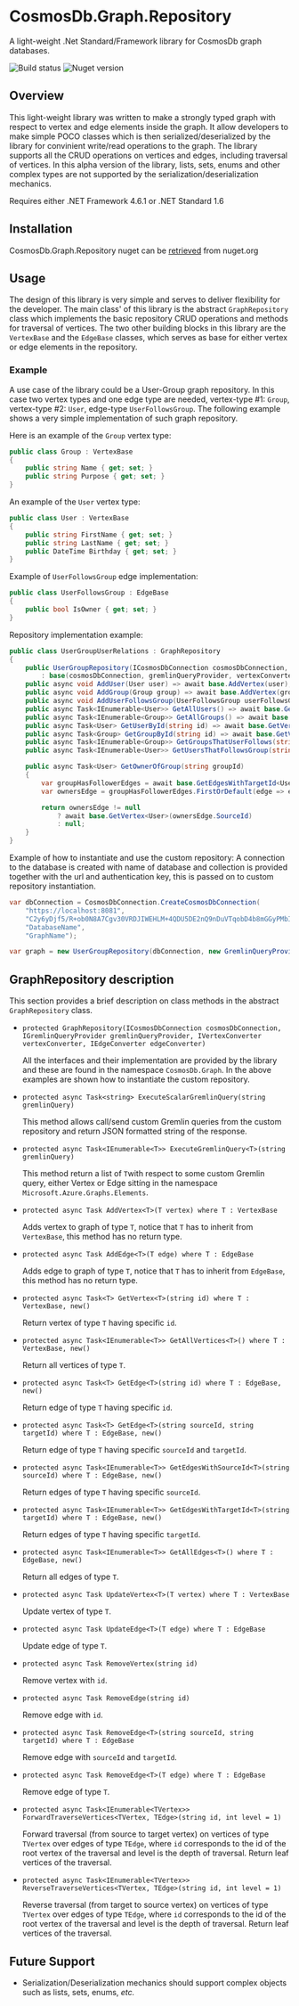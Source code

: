# CosmosDb.Graph.Repository
A light-weight .Net Standard/Framework library for CosmosDb graph databases.

![Build status](https://quizzarex.visualstudio.com/_apis/public/build/definitions/dd53a0f6-afa4-4279-b051-b592aef8424d/1/badge "Build Status")
![Nuget version](https://img.shields.io/nuget/v/CosmosDb.Graph.Repository.svg "Nuget Version")

## Overview
This light-weight library was written to make a strongly typed graph with respect to vertex and edge elements inside the graph. It allow developers to make simple POCO classes which is then serialized/deserialized by the library for convinient write/read operations to the graph. The library supports all the CRUD operations on vertices and edges, including traversal of vertices. In this alpha version of the library, lists, sets, enums and other complex types are not supported by the serialization/deserialization mechanics.

Requires either .NET Framework 4.6.1 or .NET Standard 1.6

## Installation
CosmosDb.Graph.Repository nuget can be [retrieved](https://www.nuget.org/packages/CosmosDb.Graph.Repository/1.0.0-alpha "Get CosmosDb.Graph.Repository @ nuget.org") from nuget.org

## Usage
The design of this library is very simple and serves to deliver flexibility for the developer. The main class' of this library is the abstract `GraphRepository` class which implements the basic repository CRUD operations and methods for traversal of vertices. The two other building blocks in this library are the `VertexBase` and the `EdgeBase` classes, which serves as base for either vertex or edge elements in the repository.

### Example
A use case of the library could be a User-Group graph repository. In this case two vertex types and one edge type are needed, vertex-type #1: `Group`, vertex-type #2: `User`, edge-type `UserFollowsGroup`. The following example shows a very simple implementation of such graph repository.

Here is an example of the `Group` vertex type:
```csharp
public class Group : VertexBase
{
    public string Name { get; set; }
    public string Purpose { get; set; }
}
```

An example of the `User` vertex type:
```csharp
public class User : VertexBase
{
    public string FirstName { get; set; }
    public string LastName { get; set; }
    public DateTime Birthday { get; set; }
}
```

Example of `UserFollowsGroup` edge implementation:
```csharp
public class UserFollowsGroup : EdgeBase
{
    public bool IsOwner { get; set; }
}
```

Repository implementation example:
```csharp
public class UserGroupUserRelations : GraphRepository
{
    public UserGroupRepository(ICosmosDbConnection cosmosDbConnection, IGremlinQueryProvider gremlinQueryProvider, IVertexConverter vertexConverter, IEdgeConverter edgeConverter) 
        : base(cosmosDbConnection, gremlinQueryProvider, vertexConverter, edgeConverter) {}
    public async void AddUser(User user) => await base.AddVertex(user);
    public async void AddGroup(Group group) => await base.AddVertex(group);
    public async void AddUserFollowsGroup(UserFollowsGroup userFollowsGroup) => await base.AddEdge(userFollowsGroup);
    public async Task<IEnumerable<User>> GetAllUsers() => await base.GetAllVertices<User>();
    public async Task<IEnumerable<Group>> GetAllGroups() => await base.GetAllVertices<Group>();
    public async Task<User> GetUserById(string id) => await base.GetVertex<User>(id);
    public async Task<Group> GetGroupById(string id) => await base.GetVertex<Group>(id);
    public async Task<IEnumerable<Group>> GetGroupsThatUserFollows(string userId) => await base.ForwardTraverseVertices<Group, UserFollowsGroup>(userId);
    public async Task<IEnumerable<User>> GetUsersThatFollowsGroup(string groupId) => await base.ReverseTraverseVertices<User, UserFollowsGroup>(groupId);

    public async Task<User> GetOwnerOfGroup(string groupId)
    {
        var groupHasFollowerEdges = await base.GetEdgesWithTargetId<UserFollowsGroup>(groupId);
        var ownersEdge = groupHasFollowerEdges.FirstOrDefault(edge => edge.IsOwner == true);

        return ownersEdge != null
            ? await base.GetVertex<User>(ownersEdge.SourceId)
            : null;
    }
}
```

Example of how to instantiate and use the custom repository:
A connection to the database is created with name of database and collection is provided together with the url and authentication key, this is passed on to custom repository instantiation.
```csharp
var dbConnection = CosmosDbConnection.CreateCosmosDbConnection(
    "https://localhost:8081",
    "C2y6yDjf5/R+ob0N8A7Cgv30VRDJIWEHLM+4QDU5DE2nQ9nDuVTqobD4b8mGGyPMbIZnqyMsEcaGQy67XIw/Jw==",
    "DatabaseName",
    "GraphName");

var graph = new UserGroupRepository(dbConnection, new GremlinQueryProvider(), new VertexConverter(), new EdgeConverter());
```

## GraphRepository description
This section provides a brief description on class methods in the abstract `GraphRepository` class.

+ `protected GraphRepository(ICosmosDbConnection cosmosDbConnection, IGremlinQueryProvider gremlinQueryProvider, IVertexConverter vertexConverter, IEdgeConverter edgeConverter)`

   All the interfaces and their implementation are provided by the library and these are found in the namespace `CosmosDb.Graph`. In the above examples are shown how to instantiate the custom repository.

+ `protected async Task<string> ExecuteScalarGremlinQuery(string gremlinQuery)`

   This method allows call/send custom Gremlin queries from the custom repository and return JSON formatted string of the response.

+ `protected async Task<IEnumerable<T>> ExecuteGremlinQuery<T>(string gremlinQuery)`

   This method return a list of `T`with respect to some custom Gremlin query, either Vertex or Edge sittíng in the namespace `Microsoft.Azure.Graphs.Elements`.

+ `protected async Task AddVertex<T>(T vertex) where T : VertexBase`

   Adds vertex to graph of type `T`, notice that `T` has to inherit from `VertexBase`, this method has no return type.

+ `protected async Task AddEdge<T>(T edge) where T : EdgeBase`

   Adds edge to graph of type `T`, notice that `T` has to inherit from `EdgeBase`, this method has no return type.

+ `protected async Task<T> GetVertex<T>(string id) where T : VertexBase, new()`

   Return vertex of type `T` having specific `id`.

+ `protected async Task<IEnumerable<T>> GetAllVertices<T>() where T : VertexBase, new()`

   Return all vertices of type `T`.

+ `protected async Task<T> GetEdge<T>(string id) where T : EdgeBase, new()`

   Return edge of type `T` having specific `id`.

+ `protected async Task<T> GetEdge<T>(string sourceId, string targetId) where T : EdgeBase, new()`

   Return edge of type `T` having specific `sourceId` and `targetId`.

+ `protected async Task<IEnumerable<T>> GetEdgesWithSourceId<T>(string sourceId) where T : EdgeBase, new()`

   Return edges of type `T` having specific `sourceId`.

+ `protected async Task<IEnumerable<T>> GetEdgesWithTargetId<T>(string targetId) where T : EdgeBase, new()`

   Return edges of type `T` having specific `targetId`.

+ `protected async Task<IEnumerable<T>> GetAllEdges<T>() where T : EdgeBase, new()`

   Return all edges of type `T`.

+ `protected async Task UpdateVertex<T>(T vertex) where T : VertexBase`

   Update vertex of type `T`.

+ `protected async Task UpdateEdge<T>(T edge) where T : EdgeBase`

   Update edge of type `T`.

+ `protected async Task RemoveVertex(string id)`

   Remove vertex with `id`.

+ `protected async Task RemoveEdge(string id)`

   Remove edge with `id`.

+ `protected async Task RemoveEdge<T>(string sourceId, string targetId) where T : EdgeBase`

   Remove edge with `sourceId` and `targetId`.

+ `protected async Task RemoveEdge<T>(T edge) where T : EdgeBase`

   Remove edge of type `T`.

+ `protected async Task<IEnumerable<TVertex>> ForwardTraverseVertices<TVertex, TEdge>(string id, int level = 1)`

   Forward traversal (from source to target vertex) on vertices of type `TVertex` over edges of type `TEdge`, where `id` corresponds to the id of the root vertex of the traversal and level is the depth of traversal. Return leaf vertices of the traversal.

+ `protected async Task<IEnumerable<TVertex>> ReverseTraverseVertices<TVertex, TEdge>(string id, int level = 1)`

   Reverse traversal (from target to source vertex) on vertices of type `TVertex` over edges of type `TEdge`, where `id` corresponds to the id of the root vertex of the traversal and level is the depth of traversal. Return leaf vertices of the traversal.

## Future Support
+ Serialization/Deserialization mechanics should support complex objects such as lists, sets, enums, *etc.*